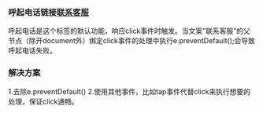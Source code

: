 ### 呼起电话链接<a href="tel:11111">联系客服</a>
呼起电话是这个标签的默认功能，响应click事件时触发。当文案"联系客服"的父节点（除开document外）绑定click事件的处理中执行e.preventDefault();会导致呼起电话失败。
### 解决方案
1.去除e.preventDefault()
2.使用其他事件，比如tap事件代替click来执行想要的处理，保证click通畅。
